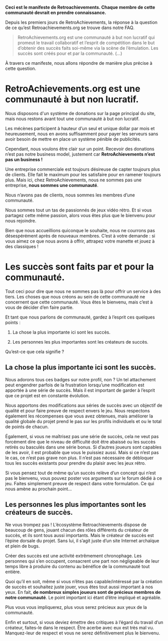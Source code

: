 **Ceci est le manifeste de Retroachievements. Chaque membre de cette communauté devrait en prendre connaissance.**

Depuis les premiers jours de RetroAchievements, la réponse à la question de ce qu’est Retroachievements.org se trouve dans notre FAQ.

> RetroAchievements.org est une communauté à but non lucratif qui promeut le travail collaboratif et l’esprit de compétition dans le but d’obtenir des succès faits soi-même via la scène de l’émulation. Les succès sont créés pour et par la communauté. (…)

À travers ce manifeste, nous allons répondre de manière plus précise à cette question.

# RetroAchievements.org est une communauté à but non lucratif.

Nous disposons d'un système de donations sur la page principal du site, mais nous restons avant tout une communauté à but non lucratif.

Les mécènes participent à hauteur d’un seul et unique dollar par mois et heureusement, nous en avons suffisamment pour payer les serveurs sans avoir besoin de mettre en place un système pénible de publicités.

Cependant, nous voulons être clair sur un point. Recevoir des donations n’est pas notre business model, justement car **RetroAchievements n’est pas un business !**

Une entreprise commerciale est toujours désireuse de capter toujours plus de clients. Elle fait le maximum pour les satisfaire pour en ramener toujours plus. Mais ici, chez RetroAchievements, nous ne sommes pas une entreprise, **nous sommes une communauté**.

Nous n’avons pas de clients, nous sommes les membres d’une communauté.

Nous sommes tout un tas de passionnés de jeux vidéo rétro. Et si vous partagez cette même passion, alors vous êtes plus que le bienvenu pour nous rejoindre.

Bien que nous accueillions quiconque le souhaite, nous ne courrons pas désespérément après de nouveaux membres. C’est à votre demande : si vous aimez ce que nous avons à offrir, attrapez votre manette et jouez à des classiques !

# **Les succès sont faits par et pour la communauté.**

Tout ceci pour dire que nous ne sommes pas là pour offrir un service à des tiers. Les choses que nous créons au sein de cette communauté ne concernent que cette communauté. Vous êtes le bienvenu, mais c’est à vous de décider d’en faire partie.

Et tant que nous parlons de communauté, gardez à l’esprit ces quelques points :

1. La chose la plus importante ici sont les succès.

2. Les personnes les plus importantes sont les créateurs de succès.

Qu’est-ce que cela signifie ?

## **La chose la plus importante ici sont les succès.**

Nous adorons tous ces badges sur notre profil, non ? Un tel attachement peut engendrer parfois de la frustration lorsqu’une modification est apportée à une série de succès. Mais il est important de garder à l’esprit que ce projet est en constante évolution.

Nous apportons des modifications aux séries de succès avec un objectif de qualité et pour faire preuve de respect envers le jeu. Nous respectons également les récompenses que vous avez obtenues, mais améliorer la qualité globale du projet prend le pas sur les profils individuels et ou le total de points de chacun.

Également, si vous ne maîtrisez pas une série de succès, cela ne veut pas forcément dire que le niveau de difficulté doit être abaissé ou les succès retirés ou basculés dans une série bonus. Si d’autres joueurs sont capables de les avoir, il est probable que vous le puissiez aussi. Mais si ce n’est pas le cas, ce n’est pas grave non plus. Il n’est pas nécessaire de débloquer tous les succès existants pour prendre du plaisir avec les jeux rétro.

Si vous pensez tout de même qu’un succès relève d’un concept qui n’est pas le bienvenu, vous pouvez poster vos arguments sur le forum dédié à ce jeu. Faites simplement preuve de respect dans votre formulation. Ce qui nous amène au prochain point…

## **Les personnes les plus importantes sont les créateurs de succès.**

Ne vous trompez pas ! L’écosystème Retroachievements dispose de beaucoup de gens, jouant chacun des rôles différents du créateur de succès, et ils sont tous aussi importants. Mais le créateur de succès est l’épine dorsale du projet. Sans lui, il s’agit juste d’un site Internet archaïque et plein de bugs.

Créer des succès est une activité extrêmement chronophage. Les personnes qui s’en occupent, consacrent une part non négligeable de leur temps libre à produire du contenu au bénéfice de la communauté tout entière.

Quoi qu’il en soit, même si vous n’êtes pas capable/intéressé par la création de succès et souhaitez juste jouer, vous êtes tout aussi important à nos yeux. En fait, **de nombreux simples joueurs sont de précieux membres de notre communauté**. Le point important ici étant d’être impliqué et agréable.

Plus vous vous impliquerez, plus vous serez précieux aux yeux de la communauté.

Enfin et surtout, si vous deviez émettre des critiques à l’égard du travail d’un créateur, faites-le dans le respect. Être acerbe avec eux est très mal vu. Manquez-leur de respect et vous ne serez définitivement plus le bienvenu.
